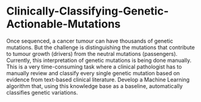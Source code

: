 # Clinically-Classifying-Genetic-Actionable-Mutations
Once sequenced, a cancer tumour can have thousands of genetic mutations. But the challenge is distinguishing the mutations that contribute to tumour growth (drivers) from the neutral mutations (passengers).   Currently, this interpretation of genetic mutations is being done manually. This is a very time-consuming task where a clinical pathologist has to manually review and classify every single genetic mutation based on evidence from text-based clinical literature.  Develop a Machine Learning algorithm that, using this knowledge base as a baseline, automatically classifies genetic variations.
